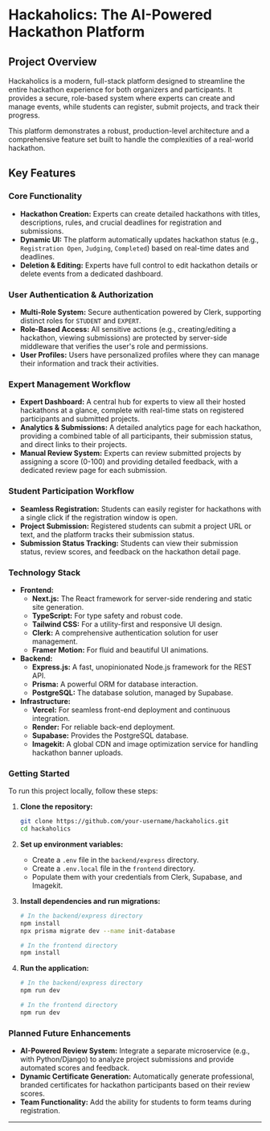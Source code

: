 # Hackaholics: The AI-Powered Hackathon Platform

## Project Overview

Hackaholics is a modern, full-stack platform designed to streamline the entire hackathon experience for both organizers and participants. It provides a secure, role-based system where experts can create and manage events, while students can register, submit projects, and track their progress.

This platform demonstrates a robust, production-level architecture and a comprehensive feature set built to handle the complexities of a real-world hackathon.

## Key Features

### Core Functionality

  * **Hackathon Creation:** Experts can create detailed hackathons with titles, descriptions, rules, and crucial deadlines for registration and submissions.
  * **Dynamic UI:** The platform automatically updates hackathon status (e.g., `Registration Open`, `Judging`, `Completed`) based on real-time dates and deadlines.
  * **Deletion & Editing:** Experts have full control to edit hackathon details or delete events from a dedicated dashboard.

### User Authentication & Authorization

  * **Multi-Role System:** Secure authentication powered by Clerk, supporting distinct roles for `STUDENT` and `EXPERT`.
  * **Role-Based Access:** All sensitive actions (e.g., creating/editing a hackathon, viewing submissions) are protected by server-side middleware that verifies the user's role and permissions.
  * **User Profiles:** Users have personalized profiles where they can manage their information and track their activities.

### Expert Management Workflow

  * **Expert Dashboard:** A central hub for experts to view all their hosted hackathons at a glance, complete with real-time stats on registered participants and submitted projects.
  * **Analytics & Submissions:** A detailed analytics page for each hackathon, providing a combined table of all participants, their submission status, and direct links to their projects.
  * **Manual Review System:** Experts can review submitted projects by assigning a score (0-100) and providing detailed feedback, with a dedicated review page for each submission.

### Student Participation Workflow

  * **Seamless Registration:** Students can easily register for hackathons with a single click if the registration window is open.
  * **Project Submission:** Registered students can submit a project URL or text, and the platform tracks their submission status.
  * **Submission Status Tracking:** Students can view their submission status, review scores, and feedback on the hackathon detail page.

### Technology Stack

  * **Frontend:**
      * **Next.js:** The React framework for server-side rendering and static site generation.
      * **TypeScript:** For type safety and robust code.
      * **Tailwind CSS:** For a utility-first and responsive UI design.
      * **Clerk:** A comprehensive authentication solution for user management.
      * **Framer Motion:** For fluid and beautiful UI animations.
  * **Backend:**
      * **Express.js:** A fast, unopinionated Node.js framework for the REST API.
      * **Prisma:** A powerful ORM for database interaction.
      * **PostgreSQL:** The database solution, managed by Supabase.
  * **Infrastructure:**
      * **Vercel:** For seamless front-end deployment and continuous integration.
      * **Render:** For reliable back-end deployment.
      * **Supabase:** Provides the PostgreSQL database.
      * **Imagekit:** A global CDN and image optimization service for handling hackathon banner uploads.

### Getting Started

To run this project locally, follow these steps:

1.  **Clone the repository:**

    ```bash
    git clone https://github.com/your-username/hackaholics.git
    cd hackaholics
    ```

2.  **Set up environment variables:**

      * Create a `.env` file in the `backend/express` directory.
      * Create a `.env.local` file in the `frontend` directory.
      * Populate them with your credentials from Clerk, Supabase, and Imagekit.

3.  **Install dependencies and run migrations:**

    ```bash
    # In the backend/express directory
    npm install
    npx prisma migrate dev --name init-database

    # In the frontend directory
    npm install
    ```

4.  **Run the application:**

    ```bash
    # In the backend/express directory
    npm run dev

    # In the frontend directory
    npm run dev
    ```

### Planned Future Enhancements

  * **AI-Powered Review System:** Integrate a separate microservice (e.g., with Python/Django) to analyze project submissions and provide automated scores and feedback.
  * **Dynamic Certificate Generation:** Automatically generate professional, branded certificates for hackathon participants based on their review scores.
  * **Team Functionality:** Add the ability for students to form teams during registration.

-----
